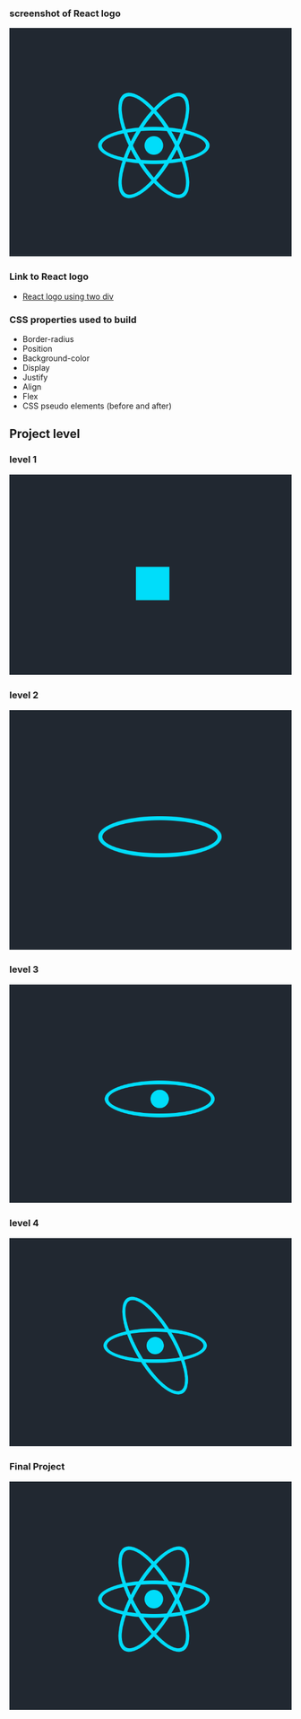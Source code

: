 ### screenshot of React logo

![React Logo](https://github.com/Pankaj-SinghR/CSS-Projects/blob/main/React-logo/screenshot_5.png)

### Link to React logo

- [React logo using two div](https://pankaj-singhr.github.io/CSS-Projects/React-logo/)

### CSS properties used to build

- Border-radius
- Position
- Background-color
- Display
- Justify
- Align
- Flex
- CSS pseudo elements (before and after)

## Project level

### level 1

![React Logo](https://github.com/Pankaj-SinghR/CSS-Projects/blob/main/React-logo/screenshot_1.png)

### level 2

![React Logo](https://github.com/Pankaj-SinghR/CSS-Projects/blob/main/React-logo/screenshot_2.png)

### level 3

![React Logo](https://github.com/Pankaj-SinghR/CSS-Projects/blob/main/React-logo/screenshot_3.png)

### level 4

![React Logo](https://github.com/Pankaj-SinghR/CSS-Projects/blob/main/React-logo/screenshot_4.png)

### Final Project

![React Logo](https://github.com/Pankaj-SinghR/CSS-Projects/blob/main/React-logo/screenshot_5.png)
